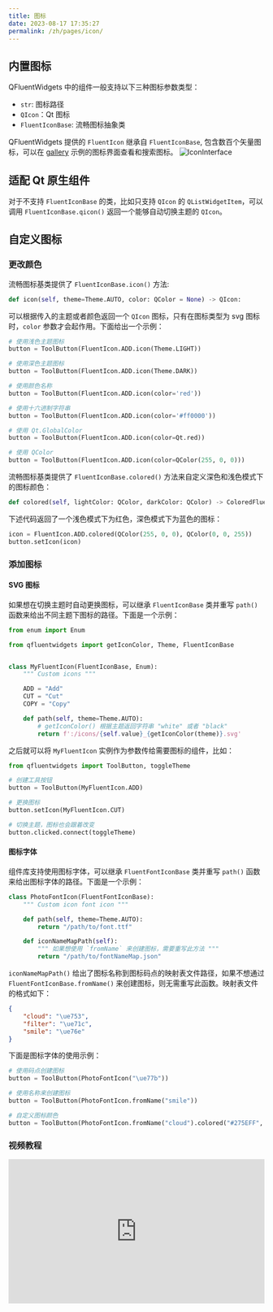 ```yaml
---
title: 图标
date: 2023-08-17 17:35:27
permalink: /zh/pages/icon/
---
```


## 内置图标
QFluentWidgets 中的组件一般支持以下三种图标参数类型：
* `str`: 图标路径
* `QIcon`：Qt 图标
* `FluentIconBase`: 流畅图标抽象类

QFluentWidgets 提供的 `FluentIcon` 继承自 `FluentIconBase`, 包含数百个矢量图标，可以在 [gallery](https://github.com/zhiyiYo/PyQt-Fluent-Widgets/releases/download/v1.1.6/PyQt-Fluent-Widgets-Gallery_v1.1.6_lite_windows_x64.zip) 示例的图标界面查看和搜索图标。
![IconInterface](/img/designer/IconInterface.jpg)


## 适配 Qt 原生组件
对于不支持 `FluentIconBase` 的类，比如只支持 `QIcon` 的 `QListWidgetItem`，可以调用 `FluentIconBase.qicon()` 返回一个能够自动切换主题的 `QIcon`。


## 自定义图标
### 更改颜色
流畅图标基类提供了 `FluentIconBase.icon()` 方法:

```python
def icon(self, theme=Theme.AUTO, color: QColor = None) -> QIcon:
```


可以根据传入的主题或者颜色返回一个 `QIcon` 图标，只有在图标类型为 svg 图标时，`color` 参数才会起作用。下面给出一个示例：


```python
# 使用浅色主题图标
button = ToolButton(FluentIcon.ADD.icon(Theme.LIGHT))

# 使用深色主题图标
button = ToolButton(FluentIcon.ADD.icon(Theme.DARK))

# 使用颜色名称
button = ToolButton(FluentIcon.ADD.icon(color='red'))

# 使用十六进制字符串
button = ToolButton(FluentIcon.ADD.icon(color='#ff0000'))

# 使用 Qt.GlobalColor
button = ToolButton(FluentIcon.ADD.icon(color=Qt.red))

# 使用 QColor
button = ToolButton(FluentIcon.ADD.icon(color=QColor(255, 0, 0)))
```

流畅图标基类提供了 `FluentIconBase.colored()` 方法来自定义深色和浅色模式下的图标颜色：

```python
def colored(self, lightColor: QColor, darkColor: QColor) -> ColoredFluentIcon:
```

下述代码返回了一个浅色模式下为红色，深色模式下为蓝色的图标：

```python
icon = FluentIcon.ADD.colored(QColor(255, 0, 0), QColor(0, 0, 255))
button.setIcon(icon)
```



### 添加图标

#### SVG 图标
如果想在切换主题时自动更换图标，可以继承 `FluentIconBase` 类并重写 `path()` 函数来给出不同主题下图标的路径。下面是一个示例：


```python
from enum import Enum

from qfluentwidgets import getIconColor, Theme, FluentIconBase


class MyFluentIcon(FluentIconBase, Enum):
    """ Custom icons """

    ADD = "Add"
    CUT = "Cut"
    COPY = "Copy"

    def path(self, theme=Theme.AUTO):
        # getIconColor() 根据主题返回字符串 "white" 或者 "black"
        return f':/icons/{self.value}_{getIconColor(theme)}.svg'
```


之后就可以将 `MyFluentIcon` 实例作为参数传给需要图标的组件，比如：

```python
from qfluentwidgets import ToolButton, toggleTheme

# 创建工具按钮
button = ToolButton(MyFluentIcon.ADD)

# 更换图标
button.setIcon(MyFluentIcon.CUT)

# 切换主题，图标也会跟着改变
button.clicked.connect(toggleTheme)
```

#### 图标字体

组件库支持使用图标字体，可以继承 `FluentFontIconBase` 类并重写 `path()` 函数来给出图标字体的路径。下面是一个示例：

```python
class PhotoFontIcon(FluentFontIconBase):
    """ Custom icon font icon """

    def path(self, theme=Theme.AUTO):
        return "/path/to/font.ttf"

    def iconNameMapPath(self):
        """ 如果想使用 `fromName` 来创建图标，需要重写此方法 """
        return "/path/to/fontNameMap.json"
```

`iconNameMapPath()` 给出了图标名称到图标码点的映射表文件路径，如果不想通过 `FluentFontIconBase.fromName()` 来创建图标，则无需重写此函数。映射表文件的格式如下：

```json
{
    "cloud": "\ue753",
    "filter": "\ue71c",
    "smile": "\ue76e"
}
```

下面是图标字体的使用示例：

```python
# 使用码点创建图标
button = ToolButton(PhotoFontIcon("\ue77b"))

# 使用名称来创建图标
button = ToolButton(PhotoFontIcon.fromName("smile"))

# 自定义图标颜色
button = ToolButton(PhotoFontIcon.fromName("cloud").colored("#275EFF", Qt.GlobalColor.darkCyan))
```


### 视频教程
<div style="padding:56.25% 0 0 0;position:relative;">
    <iframe src="https://player.vimeo.com/video/1061710278?h=d643e2b0da&amp;badge=0&amp;autopause=0&amp;player_id=0&amp;app_id=58479" frameborder="0" allow="autoplay; fullscreen; picture-in-picture; clipboard-write; encrypted-media" style="position:absolute;top:0;left:0;width:100%;height:100%;" title="PyQt-Fluent-Widgets 自定义图标的正确姿势">
    </iframe>
</div>